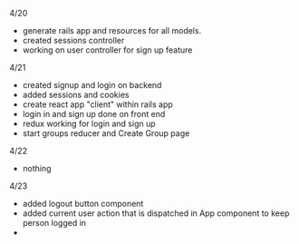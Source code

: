 4/20 
- generate rails app and resources for all models.
- created sessions controller
- working on user controller for sign up feature

4/21
- created signup and login on backend
- added sessions and cookies
- create react app "client" within rails app 
- login in and sign up done on front end
- redux working for login and sign up
- start groups reducer and Create Group page

4/22

- nothing

4/23
- added logout button component 
- added current user action that is dispatched in App component to keep person logged in
-
